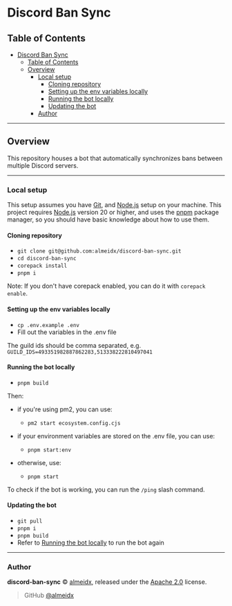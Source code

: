 # Discord Ban Sync

## Table of Contents

- [Discord Ban Sync](#discord-ban-sync)
  - [Table of Contents](#table-of-contents)
  - [Overview](#overview)
    - [Local setup](#local-setup)
      - [Cloning repository](#cloning-repository)
      - [Setting up the env variables locally](#setting-up-the-env-variables-locally)
      - [Running the bot locally](#running-the-bot-locally)
      - [Updating the bot](#updating-the-bot)
    - [Author](#author)

---

## Overview

This repository houses a bot that automatically synchronizes bans between multiple Discord servers.

---

### Local setup

This setup assumes you have [Git], and [Node.js] setup on your machine. This project requires [Node.js] version 20 or higher, and uses the [pnpm] package manager, so you should have basic knowledge about how to use them.

#### Cloning repository

- `git clone git@github.com:almeidx/discord-ban-sync.git`
- `cd discord-ban-sync`
- `corepack install`
- `pnpm i`

Note: If you don't have corepack enabled, you can do it with `corepack enable`.

#### Setting up the env variables locally

- `cp .env.example .env`
- Fill out the variables in the .env file

The guild ids should be comma separated, e.g. `GUILD_IDS=493351982887862283,513338222810497041`

#### Running the bot locally

- `pnpm build`

Then:

- if you're using pm2, you can use:
  - `pm2 start ecosystem.config.cjs`

- if your environment variables are stored on the .env file, you can use:
  - `pnpm start:env`

- otherwise, use:
  - `pnpm start`

To check if the bot is working, you can run the `/ping` slash command.

#### Updating the bot

- `git pull`
- `pnpm i`
- `pnpm build`
- Refer to [Running the bot locally] to run the bot again

---

### Author

**discord-ban-sync** © [almeidx], released under the [Apache 2.0] license.

> GitHub [@almeidx]

[git]: https://git-scm.com/
[node.js]: https://nodejs.org
[pnpm]: https://pnpm.io/
[apache 2.0]: https://github.com/almeidx/discord-ban-sync/blob/main/LICENSE
[almeidx]: https://almeidx.dev
[@almeidx]: https://github.com/almeidx
[running the bot locally]: #running-the-bot-locally

